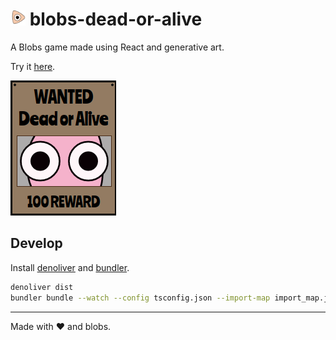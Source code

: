 # <img src="https://raw.githubusercontent.com/alfredosalzillo/blobs-dead-or-alive/master/assets/icon.svg" alt="icon" width="24"> blobs-dead-or-alive

A Blobs game made using React and generative art.

Try it [here](http://alfredosalzillo.me/blobs-dead-or-alive/).

![preview](./assets/wanted-preview.png)

## Develop

Install [denoliver](https://github.com/joakimunge/denoliver) 
and [bundler](https://github.com/timreichen/Bundler).

```bash
denoliver dist
bundler bundle --watch --config tsconfig.json --import-map import_map.json index.html=index.html
```

---
Made with ❤️ and blobs.
